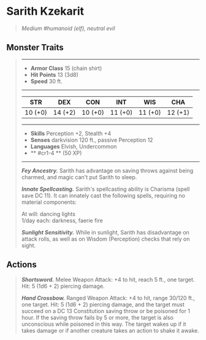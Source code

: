 # Sarith Kzekarit
>*Medium #humanoid (elf), neutral evil*
## Monster Traits
>___
>- **Armor Class** 15 (chain shirt)
>- **Hit Points** 13 (3d8)
>- **Speed** 30 ft.
>___
>|STR|DEX|CON|INT|WIS|CHA|
>|:---:|:---:|:---:|:---:|:---:|:---:|
>|10 (+0)|14 (+2)|10 (+0)|11 (+0)|11 (+0)|12 (+1)|
>___
>- **Skills** Perception +2, Stealth +4
>- **Senses** darkvision 120 ft., passive Perception 12
>- **Languages** Elvish, Undercommon
>- ** #cr1-4 ** (50 XP)
>___
>***Fey Ancestry.*** Sarith has advantage on saving throws against being charmed, and magic can't put Sarith to sleep.  
>
>***Innate Spellcasting.*** Sarith's spellcasting ability is Charisma (spell save DC 11). It can innately cast the following spells, requiring no material components:  
>
>At will: dancing lights  
>1/day each: darkness, faerie fire  
>
>
>***Sunlight Sensitivity.*** While in sunlight, Sarith has disadvantage on attack rolls, as well as on Wisdom (Perception) checks that rely on sight.  
>
## Actions
>***Shortsword.*** Melee Weapon Attack: +4 to hit, reach 5 ft., one target. Hit: 5 (1d6 + 2) piercing damage.  
>
>***Hand Crossbow.*** Ranged Weapon Attack: +4 to hit, range 30/120 ft., one target. Hit: 5 (1d6 + 2) piercing damage, and the target must succeed on a DC 13 Constitution saving throw or be poisoned for 1 hour. If the saving throw fails by 5 or more, the target is also unconscious while poisoned in this way. The target wakes up if it takes damage or if another creature takes an action to shake it awake.
